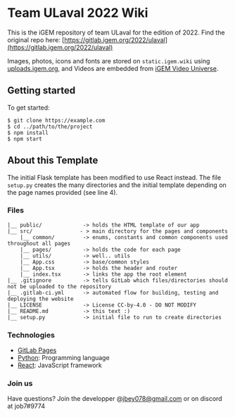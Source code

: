 # Team ULaval 2022 Wiki

This is the iGEM repository of team ULaval for the edition of 2022. Find the original repo here: 
[https://gitlab.igem.org/2022/ulaval](https://gitlab.igem.org/2022/ulaval)

Images, photos, icons and fonts are stored on `static.igem.wiki` using [uploads.igem.org](https://uploads.igem.org), and Videos are embedded from [iGEM Video Universe](https://video.igem.org).


## Getting started

To get started:
```
$ git clone https://example.com
$ cd ../path/to/the/project
$ npm install
$ npm start
```

## About this Template

The initial Flask template has been modified to use React instead. The file ```setup.py``` creates the many directories and the initial template depending on the page names provided (see line 4).

### Files

    |__ public/             -> holds the HTML template of our app
    |__ src/               - > main directory for the pages and components
        |__ common/         -> enums, constants and common components used throughout all pages
        |__ pages/          -> holds the code for each page
        |__ utils/          -> well.. utils
        |__ App.css         -> base/common styles
        |__ App.tsx         -> holds the header and router
        |__ index.tsx       -> links the app the root element
    |__ .gitignore          -> tells GitLab which files/directories should not be uploaded to the repository
    |__ .gitlab-ci.yml      -> automated flow for building, testing and deploying the website
    |__ LICENSE             -> License CC-by-4.0 - DO NOT MODIFY
    |__ README.md           -> this text :)
    |__ setup.py            -> initial file to run to create directories

### Technologies

  * [GitLab Pages](https://docs.gitlab.com/ee/user/project/pages/)
  * [Python](https://www.python.org): Programming language
  * [React](https://reactjs.org/): JavaScript framework

### Join us

Have questions? Join the developper @jbey078@gmail.com or on discord at job7#9774
